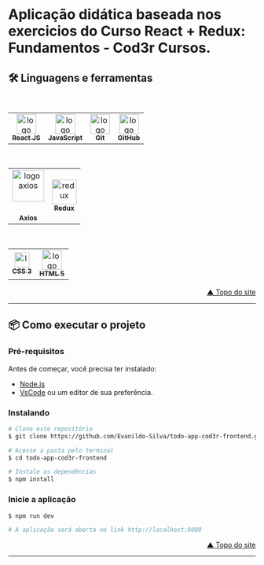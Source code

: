 # Aplicação didática baseada nos exercicios do Curso React + Redux: Fundamentos - Cod3r Cursos.

## 🛠 Linguagens e ferramentas

<br/>
<table>
  <tr>
    <td align="center"><a href="https://reactjs.org/">
      <img src="https://ionicframework.com/docs/icons/logo-react-icon.png" width="40px;" alt="logo react js"/>
      <br />
      <sub>
        <b>React JS</b>
      </sub>
      </a>
    </td>
    <td align="center"><a href="https://developer.mozilla.org/pt-BR/">
      <img src="https://cdn.jsdelivr.net/gh/devicons/devicon/icons/javascript/javascript-plain.svg" width="40px;" alt="logo javascript"/>
      <br />
      <sub>
        <b>JavaScript</b>
      </sub>
      </a>
    </td>
    <td align="center"><a href="https://git-scm.com/">
      <img src="https://3.bp.blogspot.com/-xhNpNJJyQhk/XIe4GY78RQI/AAAAAAAAItc/ouueFUj2Hqo5dntmnKqEaBJR4KQ4Q2K3ACK4BGAYYCw/s1600/logo%2Bgit%2Bicon.png" width="40px;" alt="logo git"/>
      <br />
      <sub>
        <b>Git</b>
      </sub>
      </a>
    </td>
    <td align="center"><a href="https://github.com/">
      <img src="https://icones.pro/wp-content/uploads/2021/06/icone-github-noir.png" width="40px;" alt="logo github"/>
      <br />
      <sub>
        <b>GitHub</b>
      </sub>
      </a>
    </td>
  </tr>
  </table>
  <br/>
  <table>
  <tr>
    <td align="center"><a href="https://axios-http.com/ptbr/">
      <div style="margin-bottom: 5px;" >
        <img src="https://upload.wikimedia.org/wikipedia/commons/thumb/d/d1/Axios_%28computer_library%29_logo.svg/1280px-Axios_%28computer_library%29_logo.svg.png" width="65px;" alt="logo axios"/>
      </div>
      <br />
      <sub>
        <b>Axios</b>
      </sub>
      </a>
    </td>
  <td align="center"><a href="https://redux.js.org/">
      <img src="https://cdn.jsdelivr.net/gh/devicons/devicon/icons/redux/redux-original.svg" width="50px;" alt="redux"/>
    <br />
    <sub>
      <b>Redux</b>
    </sub>
    </a>
    </td>
  </tr>
</table>
<br/>
<table border-style="none">
  <tr>
    <td align="center"><a href="https://www.w3schools.com/css/">
      <img src="https://upload.wikimedia.org/wikipedia/commons/thumb/3/3d/CSS.3.svg/1200px-CSS.3.svg.png" width="30px;" alt="logo css 3"/>
      <br />
      <sub>
        <b>CSS 3</b>
      </sub>
      </a>
    </td>
    <td align="center"><a href="https://www.w3schools.com/html/">
      <img src="https://i.stack.imgur.com/PgcSR.png" width="40px;" alt="logo html 5"/><br />
      <sub>
        <b>HTML 5</b>
      </sub>
      </a>
    </td>
  </tr>
</table>

<p align="right"><a href="#top">▲ Topo do site</a></p>
<div id="como-executar-o-projeto"></div>

___
<!-- Como executar o projeto -->

## 📦 Como executar o projeto

### Pré-requisitos
Antes de começar, você precisa ter instalado:
- [Node.js](https://nodejs.org/en/)
- [VsCode](https://code.visualstudio.com/) ou um editor de sua preferência.

### Instalando
```bash
# Clone este repositório
$ git clone https://github.com/Evanildo-Silva/todo-app-cod3r-frontend.git

# Acesse a pasta pelo terminal
$ cd todo-app-cod3r-frontend

# Instale as dependências
$ npm install
```

### Inicie a aplicação
```bash
$ npm run dev 

# A aplicação será aberta no link http://localhost:8080
```
<p align="right"><a href="#top">▲ Topo do site</a></p>
<div id="roadmap"></div>

___
